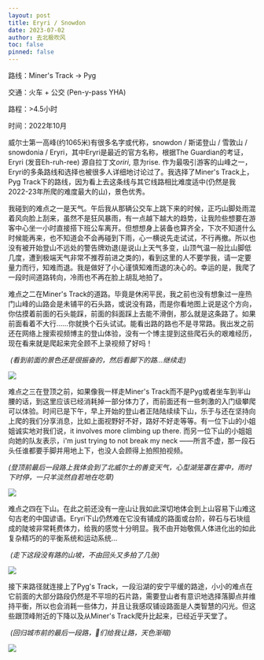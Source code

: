 ```yaml
---
layout: post
title: Eryri / Snowdon
date: 2023-07-02
author: 去北极吹风
toc: false
pinned: false
---
```


路线：Miner's Track -> Pyg

交通：火车 + 公交 (Pen-y-pass YHA) 

路程：>4.5小时

时间：2022年10月

威尔士第一高峰(约1065米)有很多名字或代称，snowdon / 斯诺登山 / 雪敦山 / snowdonia / Eryri，其中Eryri是最近的官方名称，根据The Guardian的考证，Eryri (发音Eh-ruh-ree) 源自拉丁文*oriri*, 意为rise. 作为最吸引游客的山峰之一，Eryri的多条路线和选择也被很多人详细地讨论过了。我选择了Miner's Track上，Pyg Track下的路线，因为看上去这条线与其它线路相比难度适中(仍然是我2022-23年所爬的难度最大的山)，景色优秀。

我碰到的难点之一是天气。午后我从那辆公交车上跳下来的时候，正巧山脚处雨混着风向脸上刮来，虽然不是狂风暴雨，有一点越下越大的趋势，让我险些想要在游客中心坐一小时直接搭下班公车离开。但想想身上装备也算齐全，下次不知道什么时候能再来，也不知道会不会再碰到下雨，心一横说先走试试，不行再撤。所以也没有被开始登山不远处的警告牌劝退(是说山上天气多变，山顶气温一般比山脚低几度，遭到极端天气非常不推荐前进之类的)，看到这里的人不要学我，请一定要量力而行，知难而退。我是做好了小心谨慎知难而退的决心的。幸运的是，我爬了一段时间道路转向，冷雨也不再在脸上胡乱地拍了。

难点之二在Miner's Track的道路。毕竟是休闲平民，我之前也没有想象过一座热门山峰的山路会是未铺平的石头路，或说没有路，而是你看地图上说是这个方向，你估摸着前面的石头能踩，前面的斜面踩上去能不滑倒，那么就是这条路了。如果前面看着不大行……你就换个石头试试。能看出路的路也不是寻常路。我出发之前还在网络上搜索视频博主的登山体验，没有一个博主提到这些爬石头的艰难经历，现在看来就是爬起来完全顾不上录视频了好吗！

​	*(看到前面的景色还是很振奋的，然后看脚下的路…继续走)*

![](https://raw.githubusercontent.com/wkm-um/wkm-um.github.io/master/images/eryri_1.jpg)

难点之三在登顶之前，如果像我一样走Miner's Track而不是Pyg或者坐车到半山腰的话，到这里应该已经消耗掉一部分体力了，而前面还有一些刺激的入门级攀爬可以体验。时间已是下午，早上开始的登山者正陆陆续续下山，乐于与还在坚持向上爬的我们分享消息，比如上面视野好不好，路好不好走等等。有一位下山的小姐姐诚实地对我们说，it involves more climbing up there. 而另一位下山的小姐姐向她的队友表示，i'm just trying to not break my neck ——所言不虚，那一段石头任谁都要手脚并用地上下，也没人会顾得上拍照拍视频。

​	*(登顶前最后一段路上我体会到了北威尔士的善变天气，心型湖笼罩在雾中，雨时下时停，一只羊淡然自若地在吃草)*

![](https://raw.githubusercontent.com/wkm-um/wkm-um.github.io/master/images/eryri_2.jpg)

难点之四在下山。在此之前还没有一座山让我如此深切地体会到上山容易下山难这句古老的中国谚语。Eryri下山仍然难在它没有铺成的路面或台阶，碎石与石块组成的陡坡非常耗费体力，给我的感觉十分明显。我不由开始敬佩人体进化出的如此复杂精巧的的平衡系统和运动系统…

​	*(走下这段没有路的山坡，不由回头又多拍了几张)*

![](https://raw.githubusercontent.com/wkm-um/wkm-um.github.io/master/images/eryri_3.jpg)

接下来路径就连接上了Pyg's Track，一段沿湖的安宁平缓的路途，小小的难点在它前面的大部分路段仍然是不平坦的石片路，需要登山者有意识地选择落脚点并维持平衡，所以也会消耗一些体力，并且让我感叹铺设路面是人类智慧的闪光。但这些跟顶峰附近的下降以及从Miner's Track爬升比起来，已经近乎天堂了。

​	*(回归城市前的最后一段路，🐏们给我让路，天色渐暗)*

![](https://raw.githubusercontent.com/wkm-um/wkm-um.github.io/master/images/eryri_4.jpg)



